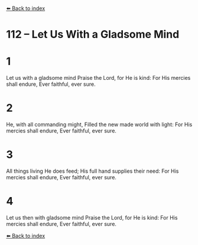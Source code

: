[⬅️ Back to index](../README.md)

# 112 – Let Us With a Gladsome Mind


# 1
Let us with a gladsome mind
Praise the Lord, for He is kind:
For His mercies shall endure,
Ever faithful, ever sure.

# 2
He, with all commanding might,
Filled the new made world with light:
For His mercies shall endure,
Ever faithful, ever sure.

# 3
All things living He does feed;
His full hand supplies their need:
For His mercies shall endure,
Ever faithful, ever sure.

# 4
Let us then with gladsome mind
Praise the Lord, for He is kind:
For His mercies shall endure,
Ever faithful, ever sure.

[⬅️ Back to index](../README.md)
